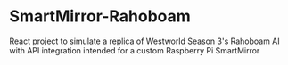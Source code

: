 # SmartMirror-Rahoboam
React project to simulate a replica of Westworld Season 3's Rahoboam AI with API integration intended for a custom Raspberry Pi SmartMirror
